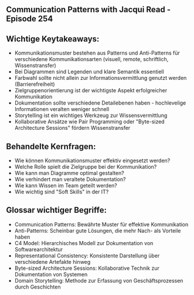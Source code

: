 ## Communication Patterns with Jacqui Read - Episode 254

## Wichtige Keytakeaways:
- Kommunikationsmuster bestehen aus Patterns und Anti-Patterns für verschiedene Kommunikationsarten (visuell, remote, schriftlich, Wissenstransfer)
- Bei Diagrammen sind Legenden und klare Semantik essentiell
- Farbwahl sollte nicht allein zur Informationsvermittlung genutzt werden (Barrierefreiheit)
- Zielgruppenorientierung ist der wichtigste Aspekt erfolgreicher Kommunikation
- Dokumentation sollte verschiedene Detailebenen haben - hochlevelige Informationen veralten weniger schnell
- Storytelling ist ein wichtiges Werkzeug zur Wissensvermittlung
- Kollaborative Ansätze wie Pair Programming oder "Byte-sized Architecture Sessions" fördern Wissenstransfer

## Behandelte Kernfragen:
- Wie können Kommunikationsmuster effektiv eingesetzt werden?
- Welche Rolle spielt die Zielgruppe bei der Kommunikation?
- Wie kann man Diagramme optimal gestalten?
- Wie verhindert man veraltete Dokumentation?
- Wie kann Wissen im Team geteilt werden?
- Wie wichtig sind "Soft Skills" in der IT?

## Glossar wichtiger Begriffe:
- Communication Patterns: Bewährte Muster für effektive Kommunikation
- Anti-Patterns: Scheinbar gute Lösungen, die mehr Nach- als Vorteile haben
- C4 Model: Hierarchisches Modell zur Dokumentation von Softwarearchitektur
- Representational Consistency: Konsistente Darstellung über verschiedene Artefakte hinweg
- Byte-sized Architecture Sessions: Kollaborative Technik zur Dokumentation von Systemen
- Domain Storytelling: Methode zur Erfassung von Geschäftsprozessen durch Geschichten